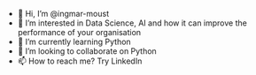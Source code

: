 - 👋 Hi, I’m @ingmar-moust
- 👀 I’m interested in Data Science, AI and how it can improve the performance of your organisation
- 🌱 I’m currently learning Python
- 💞️ I’m looking to collaborate on Python
- 📫 How to reach me? Try LinkedIn

<!---
ingmar-moust/ingmar-moust is a ✨ special ✨ repository because its `README.md` (this file) appears on your GitHub profile.
You can click the Preview link to take a look at your changes.
--->
